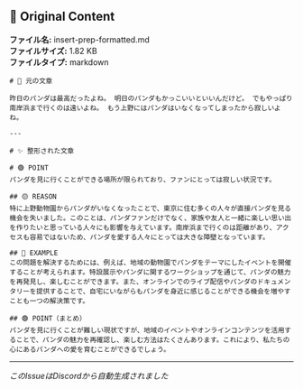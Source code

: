 ## 📎 Original Content

**ファイル名:** insert-prep-formatted.md  
**ファイルサイズ:** 1.82 KB  
**ファイルタイプ:** markdown

```
# 📝 元の文章

昨日のパンダは最高だったよね。 明日のパンダもかっこいいといいんだけど。 でもやっぱり南岸浜まで行くのは遠いよね。 もう上野にはパンダはいなくなってしまったから寂しいよね。

---

# ✨ 整形された文章

# 🟢 POINT
パンダを見に行くことができる場所が限られており、ファンにとっては寂しい状況です。

## 🟡 REASON
特に上野動物園からパンダがいなくなったことで、東京に住む多くの人々が直接パンダを見る機会を失いました。このことは、パンダファンだけでなく、家族や友人と一緒に楽しい思い出を作りたいと思っている人々にも影響を与えています。南岸浜まで行くのは距離があり、アクセスも容易ではないため、パンダを愛する人々にとっては大きな障壁となっています。

## 🔵 EXAMPLE
この問題を解決するためには、例えば、地域の動物園でパンダをテーマにしたイベントを開催することが考えられます。特設展示やパンダに関するワークショップを通じて、パンダの魅力を再発見し、楽しむことができます。また、オンラインでのライブ配信やパンダのドキュメンタリーを提供することで、自宅にいながらもパンダを身近に感じることができる機会を増やすことも一つの解決策です。

## 🟢 POINT（まとめ）
パンダを見に行くことが難しい現状ですが、地域のイベントやオンラインコンテンツを活用することで、パンダの魅力を再確認し、楽しむ方法はたくさんあります。これにより、私たちの心にあるパンダへの愛を育むことができるでしょう。
```

---
*このIssueはDiscordから自動生成されました*
